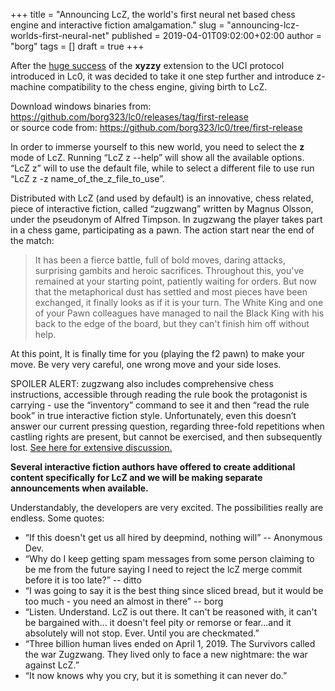 +++
title = "Announcing LcZ, the world's first neural net based chess engine and interactive fiction amalgamation."
slug = "announcing-lcz-worlds-first-neural-net"
published = 2019-04-01T09:02:00+02:00
author = "borg"
tags = []
draft = true
+++

After the [huge success](https://discordapp.com/channels/425419482568196106/425419999096733706/500051417277530114)
of the **xyzzy** extension to the UCI protocol introduced in Lc0, it was
decided to take it one step further and introduce z-machine compatibility to
the chess engine, giving birth to LcZ.

<!--more-->

Download windows binaries from:
<https://github.com/borg323/lc0/releases/tag/first-release>  
or source code from: <https://github.com/borg323/lc0/tree/first-release>

In order to immerse yourself to this new world, you need to select the **z**
mode of LcZ. Running “LcZ z --help” will show all the available options. 
“LcZ
z” will to use the default file, while to select a different file to use run
“LcZ z -z name_of_the_z_file_to_use”.

Distributed with LcZ (and used by default) is an innovative, chess related,
piece of interactive fiction, called “zugzwang” written by Magnus Olsson,
under the pseudonym of Alfred Timpson. In zugzwang the player takes part in a
chess game, participating as a pawn. The action start near the end of the
match:

> It has been a fierce battle, full of bold moves, daring attacks, surprising
> gambits and heroic sacrifices. Throughout this, you've remained at your
> starting point, patiently waiting for orders. But now that the metaphorical
> dust has settled and most pieces have been exchanged, it finally looks as if
> it is your turn. The White King and one of your Pawn colleagues have managed
> to nail the Black King with his back to the edge of the board, but they
> can't finish him off without help.

At this point, It is finally time for you (playing the f2 pawn) to make your
move. Be very very careful, one wrong move and your side loses.

SPOILER ALERT: zugzwang also includes comprehensive chess instructions,
accessible through reading the rule book the protagonist is carrying - use the
“inventory” command to see it and then “read the rule book” in true
interactive fiction style. Unfortunately, even this doesn’t answer our current
pressing question, regarding three-fold repetitions when castling rights are
present, but cannot be exercised, and then subsequently lost.
[See here for extensive discussion.](https://discordapp.com/channels/425419482568196106/438088534755377204/557614930015027220)

 **Several interactive fiction authors have offered to create additional
content specifically for LcZ and we will be making separate announcements when
available.**

Understandably, the developers are very excited. The possibilities really are
endless. Some quotes:

  * “If this doesn't get us all hired by deepmind, nothing will” -- 
Anonymous Dev.
  * “Why do I keep getting spam messages from some person claiming to be me 
from the future saying I need to reject the lcZ merge commit before it is too 
late?” -- ditto
  * “I was going to say it is the best thing since sliced bread, but it would 
be too much - you need an almost in there” -- borg
  * “Listen. Understand. LcZ is out there. It can't be reasoned with, it 
can't be bargained with... it doesn't feel pity or remorse or fear...and it 
absolutely will not stop. Ever. Until you are checkmated.”
  * “Three billion human lives ended on April 1, 2019. The Survivors called 
the war Zugzwang. They lived only to face a new nightmare: the war against 
LcZ.”
  * “It now knows why you cry, but it is something it can never do.”
